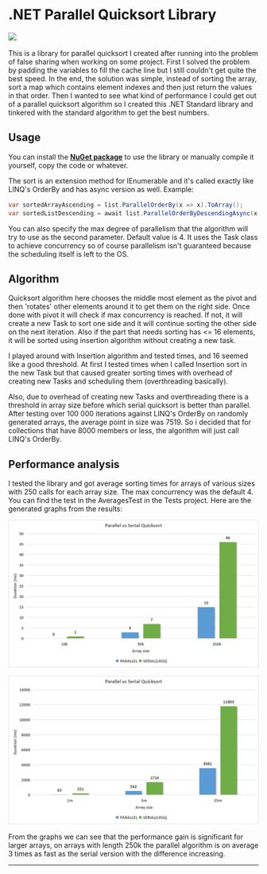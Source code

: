 # .NET Parallel Quicksort Library
![](https://img.shields.io/badge/NuGet-v1.0.0-blueviolet.svg)

This is a library for parallel quicksort I created after running into the problem of false sharing when working on some project. First I solved the problem by padding the variables to fill the cache line but I still couldn't get quite the best speed. In the end, the solution was simple, instead of sorting the array, sort a map which contains element indexes and then just return the values in that order. Then I wanted to see what kind of performance I could get out of a parallel quicksort algorithm so I created this .NET Standard library and tinkered with the standard algorithm to get the best numbers.

## Usage

You can install the **[NuGet package](https://www.nuget.org/packages/Valyreon.ParallelQuicksort/1.0.0)** to use the library or manually compile it yourself, copy the code or whatever.

The sort is an extension method for IEnumerable and it's called exactly like LINQ's OrderBy and has async version as well. Example:
```csharp
var sortedArrayAscending = list.ParallelOrderBy(x => x).ToArray();
var sortedListDescending = await list.ParallelOrderByDescendingAsync(x => x, 3).ToList();
```
You can also specify the max degree of parallelism that the algorithm will try to use as the second parameter. Default value is 4. It uses the Task class to achieve concurrency so of course parallelism isn't guaranteed because the scheduling itself is left to the OS.

## Algorithm

Quicksort algorithm here chooses the middle most element as the pivot and then 'rotates' other elements around it to get them on the right side. Once done with pivot it will check if max concurrency is reached. If not, it will create a new Task to sort one side and it will continue sorting the other side on the next iteration. Also if the part that needs sorting has <= 16 elements, it will be sorted using insertion algorithm without creating a new task.

I played around with Insertion algorithm and tested times, and 16 seemed like a good threshold. At first I tested times when I called Insertion sort in the new Task but that caused greater sorting times with overhead of creating new Tasks and scheduling them (overthreading basically).

Also, due to overhead of creating new Tasks and overthreading there is a threshold in array size before which serial quicksort is better than parallel. After testing over 100 000 iterations against LINQ's OrderBy on randomly generated arrays, the average point in size was 7519. So i decided that for collections that have 8000 members or less, the algorithm will just call LINQ's OrderBy.

## Performance analysis

I tested the library and got average sorting times for arrays of various sizes with 250 calls for each array size. The max concurrency was the default 4. You can find the test in the AveragesTest in the Tests project. Here are the generated graphs from the results:

![Graph 1](https://raw.githubusercontent.com/Valyreon/net-parallel-quicksort/main/graph1.png)

![Graph 2](https://raw.githubusercontent.com/Valyreon/net-parallel-quicksort/main/graph2.png)

From the graphs we can see that the performance gain is significant for larger arrays, on arrays with length 250k the parallel algorithm is on average 3 times as fast as the serial version with the difference increasing.

---

